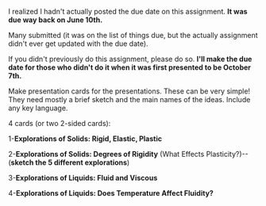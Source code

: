 I realized I hadn't actually posted the due date on this assignment. **It was due way back on June 10th.**  
  
Many submitted (it was on the list of things due, but the actually assignment didn't ever get updated with the due date).  
  
If you didn't previously do this assignment, please do so. **I'll make the due date for those who didn't do it when it was first presented to be October 7th.**  
  
Make presentation cards for the presentations. These can be very simple! They need mostly a brief sketch and the main names of the ideas. Include any key language.  
  
4 cards (or two 2-sided cards):  
  
1-**Explorations of Solids: Rigid, Elastic, Plastic**  
  
  
2-**Explorations of Solids: Degrees of Rigidity** (What Effects Plasticity?)--(**sketch the 5 different explorations**)  
  
3-**Explorations of Liquids: Fluid and Viscous**  
  
4-**Explorations of Liquids: Does Temperature Affect Fluidity?**
